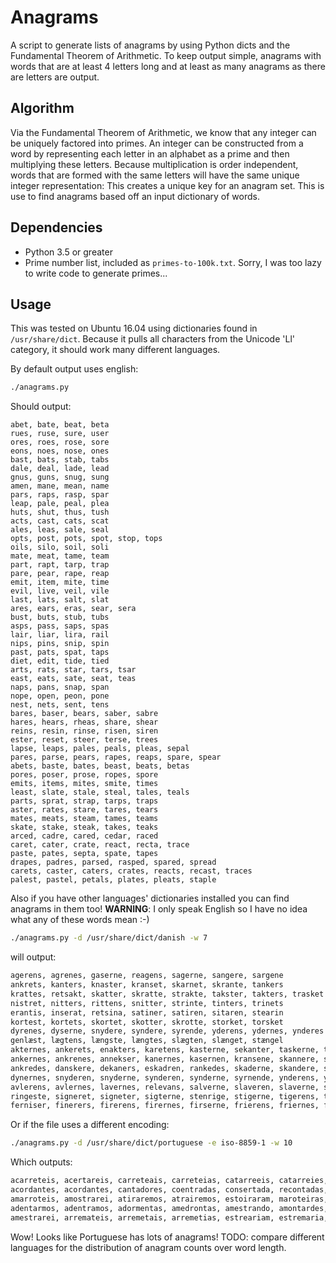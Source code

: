 # Anagrams

A script to generate lists of anagrams by using Python dicts and the Fundamental Theorem of Arithmetic. To keep output simple, anagrams with words that are at least 4 letters long and at least as many anagrams as there are letters are output.


## Algorithm

Via the Fundamental Theorem of Arithmetic, we know that any integer can be uniquely factored into primes. An integer can be constructed from a word by representing each letter in an alphabet as a prime and then multiplying these letters. Because multiplication is order independent, words that are formed with the same letters will have the same unique integer representation: This creates a unique key for an anagram set. This is use to find anagrams based off an input dictionary of words.

## Dependencies

  * Python 3.5 or greater
  * Prime number list, included as `primes-to-100k.txt`. Sorry, I was too lazy to write code to generate primes...

## Usage

This was tested on Ubuntu 16.04 using dictionaries found in `/usr/share/dict`. Because it pulls all characters from the Unicode 'Ll' category, it should work many different languages.

By default output uses english:

```bash
./anagrams.py
```

Should output:

```
abet, bate, beat, beta
rues, ruse, sure, user
ores, roes, rose, sore
eons, noes, nose, ones
bast, bats, stab, tabs
dale, deal, lade, lead
gnus, guns, snug, sung
amen, mane, mean, name
pars, raps, rasp, spar
leap, pale, peal, plea
huts, shut, thus, tush
acts, cast, cats, scat
ales, leas, sale, seal
opts, post, pots, spot, stop, tops
oils, silo, soil, soli
mate, meat, tame, team
part, rapt, tarp, trap
pare, pear, rape, reap
emit, item, mite, time
evil, live, veil, vile
last, lats, salt, slat
ares, ears, eras, sear, sera
bust, buts, stub, tubs
asps, pass, saps, spas
lair, liar, lira, rail
nips, pins, snip, spin
past, pats, spat, taps
diet, edit, tide, tied
arts, rats, star, tars, tsar
east, eats, sate, seat, teas
naps, pans, snap, span
nope, open, peon, pone
nest, nets, sent, tens
bares, baser, bears, saber, sabre
hares, hears, rheas, share, shear
reins, resin, rinse, risen, siren
ester, reset, steer, terse, trees
lapse, leaps, pales, peals, pleas, sepal
pares, parse, pears, rapes, reaps, spare, spear
abets, baste, bates, beast, beats, betas
pores, poser, prose, ropes, spore
emits, items, mites, smite, times
least, slate, stale, steal, tales, teals
parts, sprat, strap, tarps, traps
aster, rates, stare, tares, tears
mates, meats, steam, tames, teams
skate, stake, steak, takes, teaks
arced, cadre, cared, cedar, raced
caret, cater, crate, react, recta, trace
paste, pates, septa, spate, tapes
drapes, padres, parsed, rasped, spared, spread
carets, caster, caters, crates, reacts, recast, traces
palest, pastel, petals, plates, pleats, staple
```

Also if you have other languages' dictionaries installed you can find anagrams in them too! **WARNING**: I only speak English so I have no idea what any of these words mean :-)

```bash
./anagrams.py -d /usr/share/dict/danish -w 7
```

will output:

```txt
agerens, agrenes, gaserne, reagens, sagerne, sangere, sargene
ankrets, kanters, knaster, kranset, skarnet, skrante, tankers
krattes, retsakt, skatter, skratte, strakte, takster, takters, trasket
nistret, nitters, rittens, snitter, strinte, tinters, trinets
erantis, inserat, retsina, satiner, satiren, sitaren, stearin
kortest, kortets, skortet, skotter, skrotte, storket, torsket
dyrenes, dyserne, snydere, syndere, syrende, yderens, ydernes, ynderes
genlæst, lægtens, længste, længtes, slægten, slænget, stængel
akternes, ankerets, enakters, karetens, kasterne, sekanter, taskerne, trakeens
ankernes, ankrenes, annekser, kanernes, kasernen, kransene, skannere, skarnene
ankredes, danskere, dekaners, eskadren, rankedes, skaderne, skandere, skarende
dynernes, snyderen, snyderne, synderen, synderne, syrnende, ynderens, yndernes
avlerens, avlernes, lavernes, relevans, salverne, slaveren, slaverne, svalerne, valenser, velarens, versalen
ringeste, signeret, signeter, sigterne, stenrige, stigerne, tigerens, tigrenes
ferniser, finerers, firerens, firernes, firserne, frierens, friernes, friserne
```

Or if the file uses a different encoding:

```bash
./anagrams.py -d /usr/share/dict/portuguese -e iso-8859-1 -w 10
```

Which outputs:

```txt
acarreteis, acertareis, carreteais, carreteias, catarreeis, catarreies, estarrecia, recatareis, receitaras, recetarias, secretaria, secretaria
acordantes, acordantes, cantadores, coentradas, consertada, recontadas, descontara, encartados, encastrado, encrostada, estroncada
amarroteis, amostrarei, atiraremos, atrairemos, estoiraram, maroteiras, retomarias, retraiamos, sorteariam, tesoiraram
adentarmos, adentramos, adormentas, amedrontas, amestrando, amontardes, antedarmos, atendarmos, mastreando, desmontara, remontadas
amestrarei, arremateis, arremetais, arremetias, estreariam, estremaria, mastrearei, rematareis, reteimaras, retesariam
```

Wow! Looks like Portuguese has lots of anagrams! TODO: compare different languages for the distribution of anagram counts over word length.
